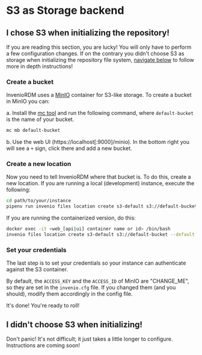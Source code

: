 # S3 as Storage backend

## I chose S3 when initializing the repository!

If you are reading this section, you are lucky! You will only have to perform a few configuration changes. If on the contrary you didn't choose S3 as storage when initializing the repository file system, [navigate below](#i-didnt-choose-s3-when-initializing) to follow more in depth instructions!

### Create a bucket

InvenioRDM uses a [MinIO](https://min.io/download) container for S3-like storage. To create a bucket in MinIO you can:

a. Install the [mc tool](https://docs.min.io/docs/minio-client-quickstart-guide.html) and run the following command, where `default-bucket` is the name of your bucket.

``` bash
mc mb default-bucket
```

b. Use the web UI (https://localhost[:9000]/minio). In the bottom right you will see a `+` sign, click there and add a new bucket.

### Create a new location

Now you need to tell InvenioRDM where that bucket is. To do this, create a new location. If you are running a local (development) instance, execute the following:

``` bash
cd path/to/your/instance
pipenv run invenio files location create s3-default s3://default-bucket --default
```

If you are running the containerized version, do this:

``` bash
docker exec -it <web_[api|ui] container name or id> /bin/bash
invenio files location create s3-default s3://default-bucket --default
```

### Set your credentials

The last step is to set your credentials so your instance can authenticate against the S3 container.

By default, the `ACCESS_KEY` and the `ACCESS_ID` of MinIO are "CHANGE_ME", so they are set in the `invenio.cfg` file. If you changed them (and you should), modify them accordingly in the config file.

It's done! You're ready to roll!

## I didn't choose S3 when initializing!

Don't panic! It's not difficult; it just takes a little longer to configure. Instructions are coming soon!
